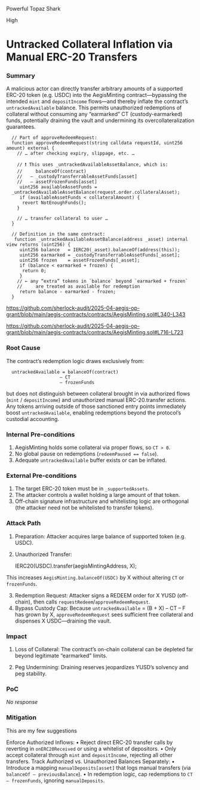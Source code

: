 Powerful Topaz Shark

High

# Untracked Collateral Inflation via Manual ERC-20 Transfers

### Summary

A malicious actor can directly transfer arbitrary amounts of a supported ERC-20 token (e.g. USDC) into the AegisMinting contract—bypassing the intended `mint` and `depositIncome` flows—and thereby inflate the contract’s `untrackedAvailable` balance. This permits unauthorized redemptions of collateral without consuming any “earmarked” CT (custody-earmarked) funds, potentially draining the vault and undermining its overcollateralization guarantees. 

      // Part of approveRedeemRequest:
      function approveRedeemRequest(string calldata requestId, uint256 amount) external {  
        // … after checking expiry, slippage, etc. …

        // ❗️ This uses _untrackedAvailableAssetBalance, which is:
        //     balanceOf(contract)
        //   – _custodyTransferrableAssetFunds[asset]
        //   – assetFrozenFunds[asset]
         uint256 availableAssetFunds = 
      _untrackedAvailableAssetBalance(request.order.collateralAsset);
         if (availableAssetFunds < collateralAmount) {
          revert NotEnoughFunds();
        }

        // … transfer collateral to user …
      }

      // Definition in the same contract:
       function _untrackedAvailableAssetBalance(address _asset) internal view returns (uint256) {
         uint256 balance   = IERC20(_asset).balanceOf(address(this));
         uint256 earmarked = _custodyTransferrableAssetFunds[_asset];
         uint256 frozen    = assetFrozenFunds[_asset];
         if (balance < earmarked + frozen) {
          return 0;
         }
        // ← any “extra” tokens in `balance` beyond `earmarked + frozen`
        //     are treated as available for redemption
         return balance - earmarked - frozen;
      }

https://github.com/sherlock-audit/2025-04-aegis-op-grant/blob/main/aegis-contracts/contracts/AegisMinting.sol#L340-L343

https://github.com/sherlock-audit/2025-04-aegis-op-grant/blob/main/aegis-contracts/contracts/AegisMinting.sol#L716-L723

### Root Cause

The contract’s redemption logic draws exclusively from:

      untrackedAvailable = balanceOf(contract)
                        – CT
                        – frozenFunds

but does not distinguish between collateral brought in via authorized flows (`mint` / `depositIncome`) and unauthorized manual ERC-20.transfer actions. Any tokens arriving outside of those sanctioned entry points immediately boost `untrackedAvailable`, enabling redemptions beyond the protocol’s custodial accounting.

### Internal Pre-conditions

1. AegisMinting holds some collateral via proper flows, so `CT > 0`.
2.  No global pause on redemptions (`redeemPaused == false`).
3.  Adequate `untrackedAvailable` buffer exists or can be inflated.


### External Pre-conditions

1.  The target ERC-20 token must be in `_supportedAssets`.
2.  The attacker controls a wallet holding a large amount of that token.
3.  Off-chain signature infrastructure and whitelisting logic are orthogonal (the attacker need not be whitelisted to transfer tokens).


### Attack Path

1. Preparation: Attacker acquires large balance of supported token (e.g. USDC).
2. Unauthorized Transfer:

      IERC20(USDC).transfer(aegisMintingAddress, X);

This increases `AegisMinting.balanceOf(USDC)` by X without altering `CT` or `frozenFunds`.

3. Redemption Request: Attacker signs a REDEEM order for X YUSD (off-chain), then calls `requestRedeem`/`approveRedeemRequest`.
4. Bypass Custody Cap: Because `untrackedAvailable` = (B + X) – CT – F has grown by X, `approveRedeemRequest` sees sufficient free collateral and dispenses X USDC—draining the vault.

### Impact

1. Loss of Collateral: The contract’s on-chain collateral can be depleted far beyond legitimate “earmarked” limits.

2. Peg Undermining: Draining reserves jeopardizes YUSD’s solvency and peg stability.

### PoC

_No response_

### Mitigation

This are my few suggestions

Enforce Authorized Inflows:
• Reject direct ERC-20 transfer calls by reverting in `onERC20Received` or using a whitelist of depositors.
• Only accept collateral through `mint` and `depositIncome`, rejecting all other transfers.
Track Authorized vs. Unauthorized Balances Separately:
• Introduce a mapping `manualDeposits[asset]` that logs manual transfers (via `balanceOf – previousBalance`).
• In redemption logic, cap redemptions to `CT – frozenFunds`, ignoring `manualDeposits`.
